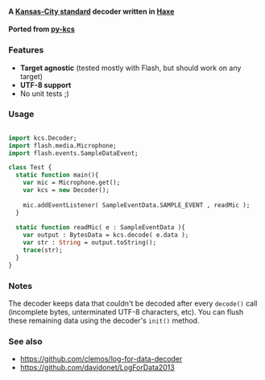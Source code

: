 #### A [Kansas-City standard](http://en.wikipedia.org/wiki/Kansas_City_standard) decoder written in [Haxe](http://www.haxe.org)

**Ported from [py-kcs](http://www.dabeaz.com/py-kcs/index.html)**

### Features

* **Target agnostic** (tested mostly with Flash, but should work on any target)
* **UTF-8 support**
* No unit tests ;)

### Usage

```haxe

import kcs.Decoder;
import flash.media.Microphone;
import flash.events.SampleDataEvent;

class Test {
  static function main(){
    var mic = Microphone.get();
    var kcs = new Decoder();
    
    mic.addEventListener( SampleEventData.SAMPLE_EVENT , readMic );
  }
  
  static function readMic( e : SampleEventData ){
    var output : BytesData = kcs.decode( e.data );
    var str : String = output.toString();
    trace(str);
  }
}

```

### Notes

The decoder keeps data that couldn't be decoded 
after every `decode()` call (incomplete bytes, unterminated UTF-8 characters, etc).
You can flush these remaining data using the decoder's `init()` method.

### See also

* https://github.com/clemos/log-for-data-decoder
* https://github.com/davidonet/LogForData2013

